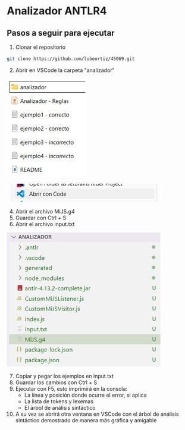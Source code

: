 # Analizador ANTLR4
## Pasos a seguir para ejecutar
1. Clonar el repositorio
```sh
git clone https://github.com/lubeortiz/45069.git
```
2. Abrir en VSCode la carpeta "analizador"
   
![img1](https://github.com/lubeortiz/45069/blob/main/imgs/img1.jpg)

![img2](https://github.com/lubeortiz/45069/blob/main/imgs/img2.jpg)

4. Abrir el archivo MiJS.g4
5. Guardar con Ctrl + S
6. Abrir el archivo input.txt

![img3](https://github.com/lubeortiz/45069/blob/main/imgs/img3.jpg)

7. Copiar y pegar los ejemplos en input.txt
8. Guardar los cambios con Ctrl + S
9. Ejecutar con F5, esto imprimirá en la consola:
    - La línea y posición donde ocurre el error, si aplica
    - La lista de tokens y lexemas
    - El árbol de análisis sintáctico
10. A su vez se abrirá otra ventana en VSCode con el árbol de análisis sintáctico demostrado de manera más gráfica y amigable
